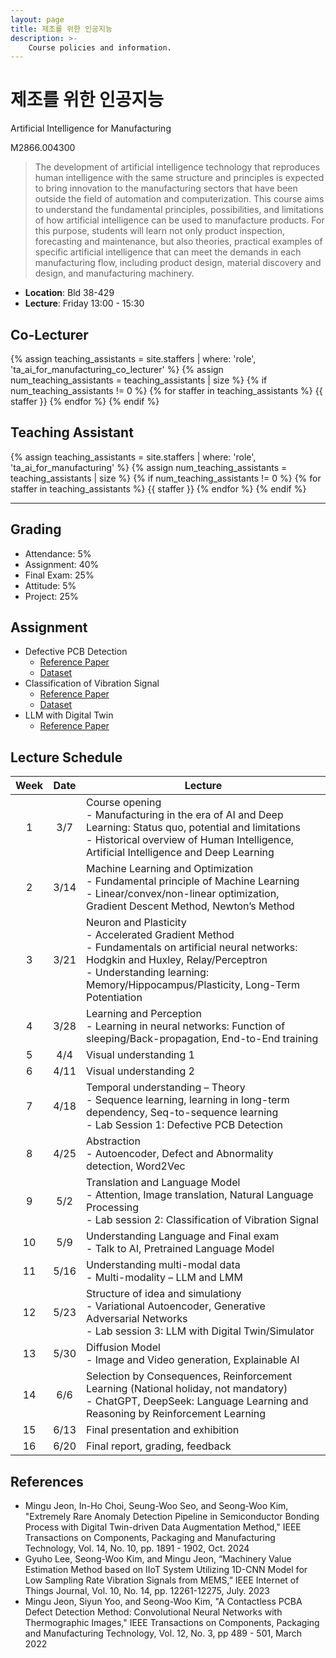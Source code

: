 ```yaml
---
layout: page
title: 제조를 위한 인공지능
description: >-
    Course policies and information.
---
```


# 제조를 위한 인공지능
Artificial Intelligence for Manufacturing

M2866.004300
> The development of artificial intelligence technology that reproduces human intelligence with the same structure and principles is expected to bring innovation to the manufacturing sectors that have been outside the field of automation and computerization. This course aims to understand the fundamental principles, possibilities, and limitations of how artificial intelligence can be used to manufacture products. For this purpose, students will learn not only product inspection, forecasting and maintenance, but also theories, practical examples of specific artificial intelligence that can meet the demands in each manufacturing flow, including product design, material discovery and design, and manufacturing machinery.

- __Location__: Bld 38-429
- __Lecture__: Friday 13:00 - 15:30
  


## Co-Lecturer
{% assign teaching_assistants = site.staffers | where: 'role', 'ta_ai_for_manufacturing_co_lecturer' %}
{% assign num_teaching_assistants = teaching_assistants | size %}
{% if num_teaching_assistants != 0 %}
{% for staffer in teaching_assistants %}
{{ staffer }}
{% endfor %}
{% endif %}
## Teaching Assistant
{% assign teaching_assistants = site.staffers | where: 'role', 'ta_ai_for_manufacturing' %}
{% assign num_teaching_assistants = teaching_assistants | size %}
{% if num_teaching_assistants != 0 %}
{% for staffer in teaching_assistants %}
{{ staffer }}
{% endfor %}
{% endif %}

---

## Grading
- Attendance: 5%
- Assignment: 40%
- Final Exam: 25%
- Attitude: 5%
- Project: 25%

## Assignment
- Defective PCB Detection
  - [Reference Paper](https://www.nature.com/articles/s41597-024-03656-8)    
  - [Dataset](https://figshare.com/articles/dataset/DsPCBSD_/24970329?file=44069552)
- Classification of Vibration Signal
  - [Reference Paper](https://ieeexplore.ieee.org/document/9078761)
  - [Dataset](https://engineering.case.edu/bearingdatacenter/download-data-file)
- LLM with Digital Twin
  - [Reference Paper](https://ieeexplore.ieee.org/document/10710900)


## Lecture Schedule

| Week | Date | Lecture | 
|:-------------------:|:-------------------:|-------------------------------------------------------------|
| 1	|3/7	|Course opening<br /> - Manufacturing in the era of AI and Deep Learning: Status quo, potential and limitations<br /> - Historical overview of Human Intelligence, Artificial Intelligence and Deep Learning
| 2|	3/14|	Machine Learning and Optimization<br /> - Fundamental principle of Machine Learning<br /> - Linear/convex/non-linear optimization, Gradient Descent Method, Newton’s Method	
| 3|	3/21|	Neuron and Plasticity<br /> - Accelerated Gradient Method<br /> - Fundamentals on artificial neural networks: Hodgkin and Huxley, Relay/Perceptron<br /> - Understanding learning: Memory/Hippocampus/Plasticity, Long-Term Potentiation
| 4|	3/28|	Learning and Perception<br /> - Learning in neural networks: Function of sleeping/Back-propagation, End-to-End training	
| 5|	4/4	|Visual understanding 1 
| 6|	4/11 |Visual understanding 2 
| 7|	4/18 |	Temporal understanding – Theory<br />- Sequence learning, learning in long-term dependency, Seq-to-sequence learning<br /> - Lab Session 1: Defective PCB Detection
| 8|	4/25 |	Abstraction<br /> - Autoencoder, Defect and Abnormality detection, Word2Vec
| 9|	5/2	|Translation and Language Model<br /> - Attention, Image translation, Natural Language Processing<br /> - Lab session 2: Classification of Vibration Signal 
| 10|	5/9 |Understanding Language and Final exam<br /> - Talk to AI, Pretrained Language Model
| 11|	5/16 |Understanding multi-modal data<br /> - Multi-modality – LLM and LMM
| 12|	5/23 |Structure of idea and simulationy<br /> - Variational Autoencoder, Generative Adversarial Networks<br /> - Lab session 3: LLM with Digital Twin/Simulator
| 13|	5/30 |Diffusion Model<br /> - Image and Video generation, Explainable AI 
| 14|	6/6 |Selection by Consequences, Reinforcement Learning (National holiday, not mandatory)<br /> - ChatGPT, DeepSeek: Language Learning and Reasoning by Reinforcement Learning
| 15|	6/13 |	Final presentation and exhibition
| 16|	6/20 |	Final report, grading, feedback

## References
- Mingu Jeon, In-Ho Choi, Seung-Woo Seo, and Seong-Woo Kim, "Extremely Rare Anomaly Detection Pipeline in Semiconductor Bonding Process with Digital Twin-driven Data Augmentation Method," IEEE Transactions on Components, Packaging and Manufacturing Technology, Vol. 14, No. 10, pp. 1891 - 1902, Oct. 2024
- Gyuho Lee, Seong-Woo Kim, and Mingu Jeon, “Machinery Value Estimation Method based on IIoT System Utilizing 1D-CNN Model for Low Sampling Rate Vibration Signals from MEMS,” IEEE Internet of Things Journal, Vol. 10, No. 14, pp. 12261-12275, July. 2023
- Mingu Jeon, Siyun Yoo, and Seong-Woo Kim, "A Contactless PCBA Defect Detection Method: Convolutional Neural Networks with Thermographic Images," IEEE Transactions on Components, Packaging and Manufacturing Technology, Vol. 12, No. 3, pp 489 - 501, March 2022
